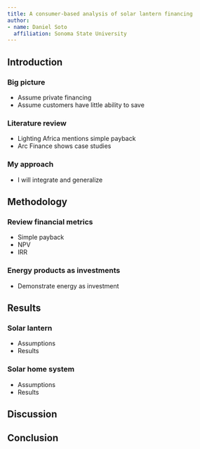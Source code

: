 ```yaml
---
title: A consumer-based analysis of solar lantern financing
author:
- name: Daniel Soto
  affiliation: Sonoma State University
---
```


## Introduction

### Big picture
- Assume private financing
- Assume customers have little ability to save

### Literature review
- Lighting Africa mentions simple payback
- Arc Finance shows case studies

### My approach
- I will integrate and generalize

## Methodology

### Review financial metrics
- Simple payback
- NPV
- IRR

### Energy products as investments
- Demonstrate energy as investment

## Results

### Solar lantern
- Assumptions
- Results

### Solar home system
- Assumptions
- Results

## Discussion

## Conclusion


<!--
## Impact
- How will this paper change our field?
- How will this paper increase energy access?
- Who should read this to increase energy access?


## Introduction
- despite high growth rate, uneven access to poor
- lack of financial modeling of off-grid solutions
- IEA says 50% of power needs to be off grid
- large scale capital like power africa currently flowing to centralized
  solutions.  private sector will have to step in.
- these off grid solutions will require small financing
- financing and returns need to be matched
- US solar adoption appears to be driven by financial innovations
  allowing for no-money down solar
- even attractive payback periods may not be acceptable due to lack of
  liquid capital
- providing a methodology for analysis
- methodology allows for the quantification of necessary finance rates
- investments that make sense from NPV perspective may be unattractive
  from IRR perspective

- current energy solutions in the off-grid space offer low initial costs
  but burden the consumer with high recurring costs

## Introduction explain NPV, payback time, IRR
- net income as fraction of total income

## Contributions
- IRR methodology
- IRR from consumer perspective
    - for picosolar lighting (assume battery, panel, assembly costs)
    - phone charging
    - battery rental
    - of BBOXX or ReadySet
- IRR from business perspective
    - battery rental
- comparison of IRRs and available finance rates

## classes of devices analyzed
- Solar lantern
- Solar phone charger
- Battery rental system

## Calculations
- notebooks/lantern-finance.ipynb

## survey of available finance rates

## Methodology
- assumptions
    - led, battery, kerosene, charging costs
    - constant linear bank
- we plot the IRR of different options and compare to finance rates
- we make available example code and methods for replication as the
  market evolves and costs change


## Figures
- range of irr with lantern cost and kerosene displacements
- net present value of lantern investments as a function of discount
  rate?
- figure that demonstrates quartiles of income and purchasing power
- map space of available loan terms


## Results
- which investments result in net increase in income


## Discussion
- Financing is not available over the lifetime of the battery
- Per unit of service costs are very high compared to grid
- We should look for alternatives to consumer financing
- Transactions costs must be lowered
- We can think (as EEs) of these transaction costs as line losses or
  efficiency reductions

## Conclusion
-->
